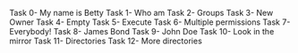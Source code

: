 Task 0- My name is Betty
Task 1- Who am 
Task 2- Groups
Task 3- New Owner
Task 4- Empty
Task 5- Execute
Task 6- Multiple permissions
Task 7- Everybody!
Task 8- James Bond
Task 9- John Doe
Task 10- Look in the mirror
Task 11- Directories
Task 12- More directories
